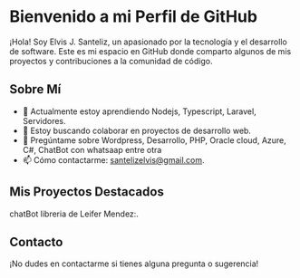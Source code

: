 # Bienvenido a mi Perfil de GitHub

¡Hola! Soy Elvis J. Santeliz, un apasionado por la tecnología y el desarrollo de software. Este es mi espacio en GitHub donde comparto algunos de mis proyectos y contribuciones a la comunidad de código.

## Sobre Mí

- 🌱 Actualmente estoy aprendiendo Nodejs, Typescript, Laravel, Servidores.
- 👯 Estoy buscando colaborar en proyectos de desarrollo web.
- 💬 Pregúntame sobre Wordpress, Desarrollo, PHP, Oracle cloud, Azure, C#, ChatBot con whatsaap entre otra
- 📫 Cómo contactarme: santelizelvis@gmail.com.

## Mis Proyectos Destacados

  chatBot libreria de Leifer Mendez:.


## Contacto

¡No dudes en contactarme si tienes alguna pregunta o sugerencia!

